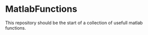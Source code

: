 # MatlabFunctions

This repository should be the start of a collection of usefull matlab functions. 
